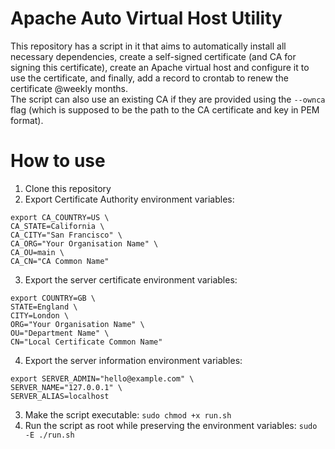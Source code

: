 # Apache Auto Virtual Host Utility
This repository has a script in it that aims to automatically install all necessary dependencies, create a self-signed certificate (and CA for signing this certificate), create an Apache virtual host and configure it to use the certificate, and finally, add a record to crontab to renew the certificate @weekly months.  
The script can also use an existing CA if they are provided using the `--ownca` flag (which is supposed to be the path to the CA certificate and key in PEM format).
# How to use
1. Clone this repository
2. Export Certificate Authority environment variables:  
```
export CA_COUNTRY=US \
CA_STATE=California \
CA_CITY="San Francisco" \
CA_ORG="Your Organisation Name" \
CA_OU=main \
CA_CN="CA Common Name"
```
3. Export the server certificate environment variables:
```
export COUNTRY=GB \
STATE=England \
CITY=London \
ORG="Your Organisation Name" \
OU="Department Name" \
CN="Local Certificate Common Name"
```
4. Export the server information environment variables:
```
export SERVER_ADMIN="hello@example.com" \
SERVER_NAME="127.0.0.1" \
SERVER_ALIAS=localhost
```
3. Make the script executable:
`sudo chmod +x run.sh`
4. Run the script as root while preserving the environment variables:
`sudo -E ./run.sh`